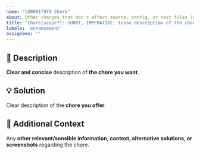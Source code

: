 ```yaml
---
name: "\U0001f9f9 Chore"
about: Other changes that don't affect source, config, or test files (readmes, licenses, .md files, git configs, plain/new empty/initial files, etc).
title: 'chore(scope?): SHORT, IMPERATIVE, tense description of the change'
labels: 'enhancement'
assignees: ''
---
```

<!-- **********************************************************************************************
Hey! 🍻

Please search open and closed chore requests before submitting a new chore request.
Existing chore requests may present your particular change or similar enough
to contribute to that, thus simplify and make the chore request more clear.
*********************************************************************************************** -->

🚀 Description
---------------------------------------------------------------------------------------------------

**Clear and concise** description of **the chore you want**.

💡 Solution
---------------------------------------------------------------------------------------------------

Clear description of the **chore you offer**.

💬 Additional Context
---------------------------------------------------------------------------------------------------

Any **other relevant/sensible information, context, alternative solutions, or screenshots** regarding the chore.
